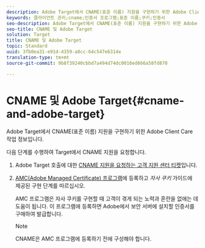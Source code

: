 ```yaml
---
description: Adobe Target에서 CNAME(표준 이름) 지원을 구현하기 위한 Adobe Client Care 작업 정보입니다.
keywords: 클라이언트 관리;cname;인증서 프로그램;표준 이름;쿠키;인증서
seo-description: Adobe Target에서 CNAME(표준 이름) 지원을 구현하기 위한 Adobe Client Care 작업 정보입니다.
seo-title: CNAME 및 Adobe Target
solution: Target
title: CNAME 및 Adobe Target
topic: Standard
uuid: 3fb0ea31-e91d-4359-a8cc-64c547e6314e
translation-type: tm+mt
source-git-commit: 9b8f39240cbbd7a494d74dc0016ed666a58fd870

---
```



# CNAME 및 Adobe Target{#cname-and-adobe-target}

Adobe Target에서 CNAME(표준 이름) 지원을 구현하기 위한 Adobe Client Care 작업 정보입니다.

다음 단계를 수행하여 Target에서 CNAME 지원을 요청합니다.

1. Adobe Target 호출에 대한 [CNAME 지원을 요청하는 고객 지원 센터 티켓](../../cmp-resources-and-contact-information.md#reference_ACA3391A00EF467B87930A450050077C)입니다.
1. [AMC(Adobe Managed Certificate) 프로그램](https://marketing.adobe.com/resources/help/en_US/whitepapers/first_party_cookies/adobe_managed_cert_pgm.html)에 등록하고 *자사 쿠키* 가이드에 제공된 구현 단계를 따르십시오.

   AMC 프로그램은 자사 쿠키를 구현할 때 고객이 겪게 되는 노력과 혼란을 없애는 데 도움이 됩니다. 이 프로그램에 등록하면 Adobe에서 보안 서버에 설치할 인증서를 구매하여 발급합니다.

   >[!NOTE]
   >
   >CNAME은 AMC 프로그램에 등록하기 전에 구성해야 합니다.

